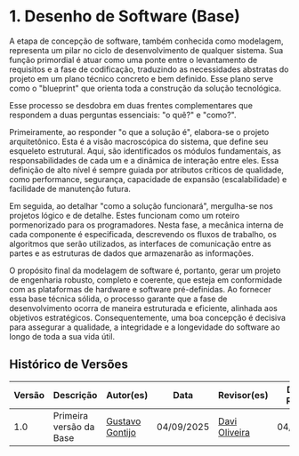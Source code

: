 # 1. Desenho de Software (Base)

A etapa de concepção de software, também conhecida como modelagem, representa um pilar no ciclo de desenvolvimento de qualquer sistema. Sua função primordial é atuar como uma ponte entre o levantamento de requisitos e a fase de codificação, traduzindo as necessidades abstratas do projeto em um plano técnico concreto e bem definido. Esse plano serve como o "blueprint" que orienta toda a construção da solução tecnológica.

Esse processo se desdobra em duas frentes complementares que respondem a duas perguntas essenciais: "o quê?" e "como?".

Primeiramente, ao responder "o que a solução é", elabora-se o projeto arquitetônico. Esta é a visão macroscópica do sistema, que define seu esqueleto estrutural. Aqui, são identificados os módulos fundamentais, as responsabilidades de cada um e a dinâmica de interação entre eles. Essa definição de alto nível é sempre guiada por atributos críticos de qualidade, como performance, segurança, capacidade de expansão (escalabilidade) e facilidade de manutenção futura.

Em seguida, ao detalhar "como a solução funcionará", mergulha-se nos projetos lógico e de detalhe. Estes funcionam como um roteiro pormenorizado para os programadores. Nesta fase, a mecânica interna de cada componente é especificada, descrevendo os fluxos de trabalho, os algoritmos que serão utilizados, as interfaces de comunicação entre as partes e as estruturas de dados que armazenarão as informações.

O propósito final da modelagem de software é, portanto, gerar um projeto de engenharia robusto, completo e coerente, que esteja em conformidade com as plataformas de hardware e software pré-definidas. Ao fornecer essa base técnica sólida, o processo garante que a fase de desenvolvimento ocorra de maneira estruturada e eficiente, alinhada aos objetivos estratégicos. Consequentemente, uma boa concepção é decisiva para assegurar a qualidade, a integridade e a longevidade do software ao longo de toda a sua vida útil.

## Histórico de Versões

| Versão | Descrição                            | Autor(es)                                                                                         | Data       | Revisor(es)                                                                                                 | Data de Revisão |
| ------ | ------------------------------------ | ------------------------------------------------------------------------------------------------- | ---------- | ----------------------------------------------------------------------------------------------------------- | --------------- |
| 1.0    | Primeira versão da Base | [Gustavo Gontijo](https://https://github.com/Guga301104) | 04/09/2025 | [Davi Oliveira](https://https://github.com/daviRolvr) | 04/09/2025      |